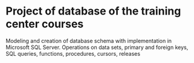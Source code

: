 # Project of database of the training center courses

Modeling and creation of database schema with implementation in Microsoft SQL Server. Operations on data sets, primary and foreign keys, SQL queries, functions, procedures, cursors, releases

